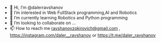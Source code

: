 - 👋 Hi, I’m @dalerravshanov
- 👀 I’m interested in Web FullStack programming,AI and Robotics
- 🌱 I’m currently learning Robotics and Python programming
- 💞️ I’m looking to collaborate on ...
- 📫 How to reach me ravshanovzokirovich@gmail.com , https://instagram.com/daler__ravshanov or https://t.me/daler_ravshanov

<!---
dalerravshanov/dalerravshanov is a ✨ special ✨ repository because its `README.md` (this file) appears on your GitHub profile.
You can click the Preview link to take a look at your changes.
--->
